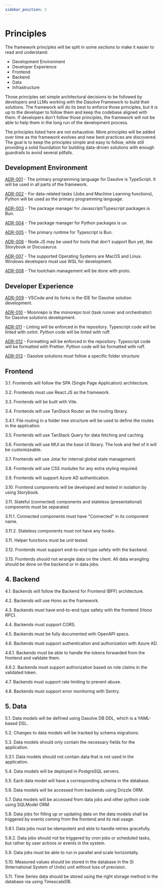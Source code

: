 ```yaml
---
sidebar_position: 3
---
```


# Principles

The framework principles will be split in some sections to make it easier to read and understand:

- Development Environment
- Developer Experience
- Frontend
- Backend
- Data
- Infrastructure

Those principles set simple architectural decisions to be followed by developers and LLMs working with the Dasolve Framework to build their solutions. The framework will do its best to enforce those principles, but it is up to the developer to follow them and keep the codebase aligned with them. If developers don't follow those principles, the framework will not be able to help them in the long run of the development process.

The principles listed here are not exhaustive. More principles will be added over time as the framework evolves and new best practices are discovered. The goal is to keep the principles simple and easy to follow, while still providing a solid foundation for building data-driven solutions with enough guardrails to avoid several pitfalls.

## Development Environment

[ADR-001](./adrs/ADR-001.md) - The primary programming language for Dasolve is TypeScript. It will be used in all parts of the framework.

[ADR-002](./adrs/ADR-002.md) - For data-related tasks (Jobs and Machine Learning functions), Python will be used as the primary programming language.

[ADR-003](./adrs/ADR-003.md) - The package manager for Javascript/Typescript packages is Bun.

[ADR-004](./adrs/ADR-004.md) - The package manager for Python packages is uv.

[ADR-005](./adrs/ADR-005.md) - The primary runtime for Typescript is Bun.

[ADR-006](./adrs/ADR-006.md) - Node.JS may be used for tools that don't support Bun yet, like Storybook or Docusaurus.

[ADR-007](./adrs/ADR-007.md) - The supported Operating Systems are MacOS and Linux. Windows developers must use WSL for development.

[ADR-008](./adrs/ADR-008.md) - The toolchain management will be done with proto.

## Developer Experience

[ADR-009](./adrs/ADR-009.md) - VSCode and its forks is the IDE for Dasolve solution development.

[ADR-010](./adrs/ADR-010.md) - Moonrepo is the monorepo tool (task runner and orchestrator) for Dasolve solutions development.

[ADR-011](./adrs/ADR-011.md) - Linting will be enforced in the repository. Typescript code will be linted with oxlint. Python code will be linted with ruff.

[ADR-012](./adrs/ADR-012.md) - Formatting will be enforced in the repository. Typescript code will be formatted with Prettier. Python code will be formatted with ruff.

[ADR-013](./adrs/ADR-013.md) - Dasolve solutions must follow a specific folder structure

## Frontend

3.1. Frontends will follow the SPA (Single Page Application) architecture.

3.2. Frontends must use React.JS as the framework.

3.3. Frontends will be built with Vite.

3.4. Frontends will use TanStack Router as the routing library.

3.4.1. File routing in a folder tree structure will be used to define the routes in the application.

3.5. Frontends will use TanStack Query for data fetching and caching.

3.6. Frontends will use MUI as the base UI library. The look and feel of it will be customizeable.

3.7. Frontends will use Jotai for internal global state management.

3.8. Frontends will use CSS modules for any extra styling required.

3.9. Frontends will support Azure AD authentication.

3.10. Frontend components will be developed and tested in isolation by using Storybook.

3.11. Stateful (connected) components and stateless (presentational) components must be separated

3.11.1. Connected components must have "Connected" in its component name.

3.11.2. Stateless components must not have any hooks.

3.11. Helper functions must be unit tested.

3.12. Frontends must support end-to-end type safety with the backend.

3.13. Frontends should not wrangle data on the client. All data wrangling should be done on the backend or in data jobs.

## 4. Backend

4.1. Backends will follow the Backend for Frontend (BFF) architecture.

4.2. Backends will use Hono as the framework.

4.3. Backends must have end-to-end type safety with the frontend (Hono RPC).

4.4. Backends must support CORS.

4.5. Backends must be fully documented with OpenAPI specs.

4.6. Backends must support authentication and authorization with Azure AD.

4.6.1. Backends must be able to handle the tokens forwarded from the frontend and validate them.

4.6.2. Backends must support authorization based on role claims in the validated token.

4.7. Backends must support rate limiting to prevent abuse.

4.8. Backends must support error monitoring with Sentry.

## 5. Data

5.1. Data models will be defined using Dasolve DB DDL, which is a YAML-based DSL.

5.2. Changes to data models will be tracked by schema migrations.

5.3. Data models should only contain the necessary fields for the application.

5.3.1. Data models should not contain data that is not used in the application.

5.4. Data models will be deployed in PostgreSQL servers.

5.5. Each data model will have a corresponding schema in the database.

5.6. Data models will be accessed from backends using Drizzle ORM.

5.7. Data models will be accessed from data jobs and other python code using SQLModel ORM.

5.8. Data jobs for filling up or updating data on the data models shall be triggered by events coming from the frontend and its real usage.

5.8.1. Data jobs must be idempotent and able to handle retries gracefully.

5.8.2. Data jobs should not be triggered by cron jobs or scheduled tasks, but rather by user actions or events in the system.

5.9. Data jobs must be able to run in parallel and scale horizontally.

5.10. Measured values should be stored in the database in the SI (International System of Units) unit without loss of precision.

5.11. Time Series data should be stored using the right storage method in the database via using TimescaleDB.
